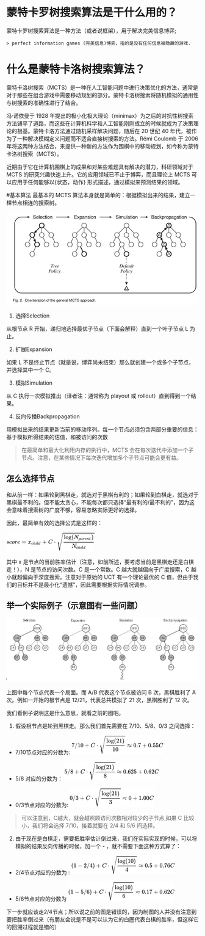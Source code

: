 # 蒙特卡罗树搜索算法是干什么用的？

蒙特卡罗树搜索算法是一种方法（或者说框架），用于解决完美信息博弈;

    > perfect information games (完美信息)博弈，指的是没有任何信息被隐藏的游戏.

# 什么是蒙特卡洛树搜索算法？

蒙特卡洛树搜索（MCTS）是一种在人工智能问题中进行决策优化的方法，通常是对于那些在组合游戏中需要移动规划的部分。蒙特卡洛树搜索将随机模拟的通用性与树搜索的准确性进行了结合。

冯·诺依曼于 1928 年提出的极小化极大理论（minimax）为之后的对抗性树搜索方法铺平了道路，而这些在计算机科学和人工智能刚刚成立的时候就成为了决策理论的根基。蒙特卡洛方法通过随机采样解决问题，随后在 20 世纪 40 年代，被作为了一种解决模糊定义问题而不适合直接树搜索的方法。Rémi Coulomb 于 2006 年将这两种方法结合，来提供一种新的方法作为围棋中的移动规划，如今称为蒙特卡洛树搜索（MCTS）。

近期由于它在计算机围棋上的成果和对某些难题具有解决的潜力，科研领域对于 MCTS 的研究兴趣快速上升。它的应用领域已不止于博弈，而且理论上 MCTS 可以应用于任何能够以{状态，动作} 形式描述，通过模拟来预测结果的领域。


#基本算法
最基本的 MCTS 算法本身就是简单的：根据模拟出来的结果，建立一棵节点相连的搜索树。

 ![mcts_01](./img/mcts_01.jpg)

1. 选择Selection

从根节点 R 开始，递归地选择最优子节点（下面会解释）直到一个叶子节点 L 为止。

2. 扩展Expansion

如果 L 不是终止节点（就是说，博弈尚未结束）那么就创建一个或多个子节点，并选择其中一个 C。

3. 模拟Simulation

从 C 执行一次模拟推出（译者注：通常称为 playout 或 rollout）直到得到一个结果。

4. 反向传播Backpropagation

用模拟出来的结果更新当前的移动序列。每一个节点必须包含两部分重要的信息：基于模拟所得结果的估值，和被访问的次数

> 在最简单和最大化利用内存的执行中，MCTS 会在每次迭代中添加一个子节点。注意，在某些情况下每次迭代增加多个子节点可能会更有益。

## 怎么选择节点
和从前一样：如果轮到黑棋走，就选对于黑棋有利的；如果轮到白棋走，就选对于黑棋最不利的。但不能太贪心，不能每次都只选择“最有利的/最不利的”，因为这会意味着搜索树的广度不够，容易忽略实际更好的选择。

因此，最简单有效的选择公式是这样的：

 ![mcts_02](./img/mcts_02.png)

其中 x 是节点的当前胜率估计（注意，如前所述，要考虑当前是黑棋走还是白棋走！），N 是节点的访问次数。C 是一个常数。C 越大就越偏向于广度搜索，C 越小就越偏向于深度搜索。注意对于原始的 UCT 有一个理论最优的 C 值，但由于我们的目标并不是最小化“遗憾”，因此需要根据实际情况调参。

## 举一个实际例子（示意图有一些问题）

![mcts_demo_01](./img/mcts_demo_01.png)

上图中每个节点代表一个局面。而 A/B 代表这个节点被访问 B 次，黑棋胜利了 A 次。例如一开始的根节点是 12/21，代表总共模拟了 21 次，黑棋胜利了 12 次。

我们看例子说明这是什么意思，就看之前的图吧。

1. 假设根节点是轮到黑棋走。那么我们首先需要在 7/10、5/8、0/3 之间选择：

* 7/10节点对应的分数为:
![mcts_demo_02](./img/mcts_demo_02.png)

* 5/8 对应的分数为： 
![mcts_demo_03](./img/mcts_demo_03.png)

* 0/3节点对应的分数为:
![mcts_demo_04](./img/mcts_demo_04.png)

> 可以注意到，C越大，就会越照顾访问次数相对较少的子节点,如果 C 比较小，我们将会选择 7/10，接着就要在 2/4 和 5/6 间选择。

2. 由于现在是白棋走，需要把胜率估计倒过来，我们在实际实现的时候，可以将模拟的结果反向传播的时候，加一个 - ，就不需要下面这种方式算了：

* 2/4节点对应的分数为 :
![mcts_demo_05](./img/mcts_demo_05.png)

*  5/6节点对应的分数为
![mcts_demo_06](./img/mcts_demo_06.png)


下一步就应该走2/4节点；所以说之前的图是错误的，因为制图的人并没有注意到要把胜率倒过来（有朋友会说是不是可以认为它的白圈代表白棋的胜率，但这样它的回溯过程就是错的）




